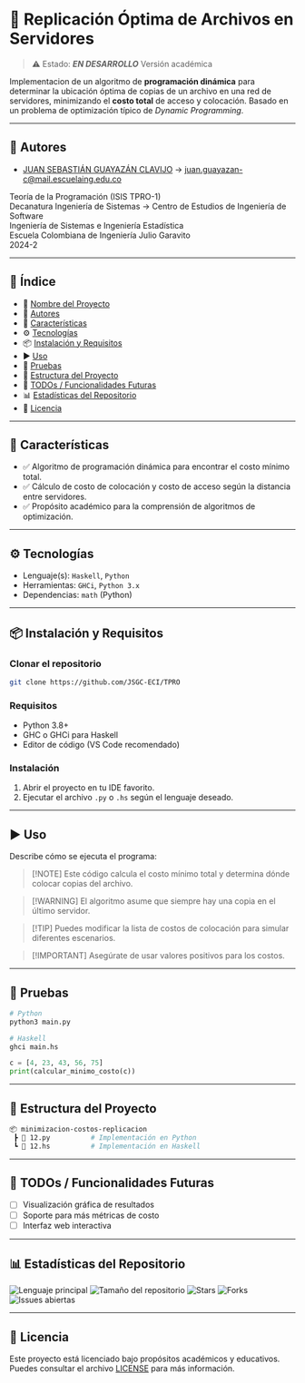 # 📌 Replicación Óptima de Archivos en Servidores

> ⚠️ Estado: ***EN DESARROLLO*** Versión académica

Implementacion de un algoritmo de **programación dinámica** para determinar la ubicación óptima de copias de un archivo en una red de servidores, minimizando el **costo total** de acceso y colocación. Basado en un problema de optimización típico de *Dynamic Programming*.

---

## 👥 Autores

* [JUAN SEBASTIÁN GUAYAZÁN CLAVIJO](https://github.com/JSGC-ECI) → [juan.guayazan-c@mail.escuelaing.edu.co](mailto:juan.guayazan-c@mail.escuelaing.edu.co)

Teoría de la Programación (ISIS TPRO-1)   
Decanatura Ingeniería de Sistemas → Centro de Estudios de Ingeniería de Software  
Ingeniería de Sistemas e Ingeniería Estadística  
Escuela Colombiana de Ingeniería Julio Garavito  
2024-2

---

## 🧠 Índice

* 📌 [Nombre del Proyecto](#-nombre-del-proyecto)
* 👥 [Autores](#-autores)
* 🚀 [Características](#-características)
* ⚙️ [Tecnologías](#️-tecnologías)
* 📦 [Instalación y Requisitos](#-instalación-y-requisitos)
* ▶️ [Uso](#️-uso)
* 🧪 [Pruebas](#-pruebas)
* 📁 [Estructura del Proyecto](#-estructura-del-proyecto)
* 📌 [TODOs / Funcionalidades Futuras](#-todos--funcionalidades-futuras)
* 📊 [Estadísticas del Repositorio](#-estadísticas-del-repositorio)
* 📄 [Licencia](#-licencia)

---

## 🚀 Características

* ✅ Algoritmo de programación dinámica para encontrar el costo mínimo total.
* ✅ Cálculo de costo de colocación y costo de acceso según la distancia entre servidores.
* ✅ Propósito académico para la comprensión de algoritmos de optimización.

---

## ⚙️ Tecnologías

* Lenguaje(s): `Haskell`, `Python`
* Herramientas: `GHCi`, `Python 3.x`
* Dependencias: `math` (Python)

---

## 📦 Instalación y Requisitos

### Clonar el repositorio

```bash
git clone https://github.com/JSGC-ECI/TPRO
```

### Requisitos

* Python 3.8+
* GHC o GHCi para Haskell
* Editor de código (VS Code recomendado)

### Instalación

1. Abrir el proyecto en tu IDE favorito.
2. Ejecutar el archivo `.py` o `.hs` según el lenguaje deseado.

---

## ▶️ Uso

Describe cómo se ejecuta el programa:

> \[!NOTE]
> Este código calcula el costo mínimo total y determina dónde colocar copias del archivo.

> \[!WARNING]
> El algoritmo asume que siempre hay una copia en el último servidor.

> \[!TIP]
> Puedes modificar la lista de costos de colocación para simular diferentes escenarios.

> \[!IMPORTANT]
> Asegúrate de usar valores positivos para los costos.

---

## 🧪 Pruebas

```bash
# Python
python3 main.py

# Haskell
ghci main.hs
```

```python
c = [4, 23, 43, 56, 75]
print(calcular_minimo_costo(c))
```

---

## 📁 Estructura del Proyecto

```bash
📦 minimizacion-costos-replicacion
 ┣ 📜 12.py          # Implementación en Python
 ┗ 📜 12.hs          # Implementación en Haskell
```

---

## 📌 TODOs / Funcionalidades Futuras

* [ ] Visualización gráfica de resultados
* [ ] Soporte para más métricas de costo
* [ ] Interfaz web interactiva

---

## 📊 Estadísticas del Repositorio

![Lenguaje principal](https://img.shields.io/github/languages/top/JSGC-ECI/TPRO?style=flat-square)
![Tamaño del repositorio](https://img.shields.io/github/repo-size/JSGC-ECI/TPRO?style=flat-square)
![Stars](https://img.shields.io/github/stars/JSGC-ECI/TPRO?style=flat-square)
![Forks](https://img.shields.io/github/forks/JSGC-ECI/TPRO?style=flat-square)
![Issues abiertas](https://img.shields.io/github/issues/JSGC-ECI/TPRO?style=flat-square)

---

## 📄 Licencia

Este proyecto está licenciado bajo propósitos académicos y educativos. Puedes consultar el archivo [LICENSE](./LICENSE) para más información.
